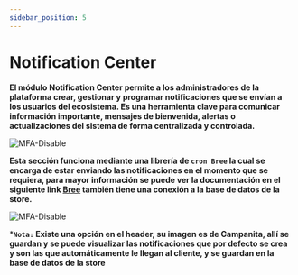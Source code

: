```yaml
---
sidebar_position: 5
---
```

# Notification Center

**El módulo Notification Center permite a los administradores de la plataforma crear, gestionar y programar notificaciones que se envían a los usuarios del ecosistema. Es una herramienta clave para comunicar información importante, mensajes de bienvenida, alertas o actualizaciones del sistema de forma centralizada y controlada.**

![MFA-Disable](/img/backoffice-user/notification_center_backoffice.png)

**Esta sección funciona mediante una librería de `cron Bree` la cual se encarga de estar enviando las notificaciones en el momento que se requiera, para mayor información se puede ver la documentación en el siguiente link  [Bree](https://www.npmjs.com/package/bree) también tiene una conexión a la base de datos de la store.**

![MFA-Disable](/img/backoffice-user/icon_notification_backoffice.png)

***`Nota:` Existe una opción en el header, su imagen es de Campanita, allí se guardan y se puede visualizar las notificaciones que por defecto se crea y son las que automáticamente le llegan al cliente, y se guardan en la base de datos de la store**
